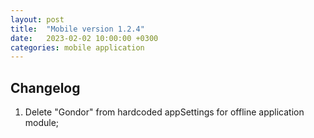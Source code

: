 ```yaml
---
layout: post
title:  "Mobile version 1.2.4"
date:   2023-02-02 10:00:00 +0300
categories: mobile application
---
```


Changelog
---
1. Delete "Gondor" from hardcoded appSettings for offline application module;
